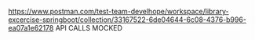 https://www.postman.com/test-team-develhope/workspace/library-excercise-springboot/collection/33167522-6de04644-6c08-4376-b996-ea07a1e62178 API CALLS MOCKED
